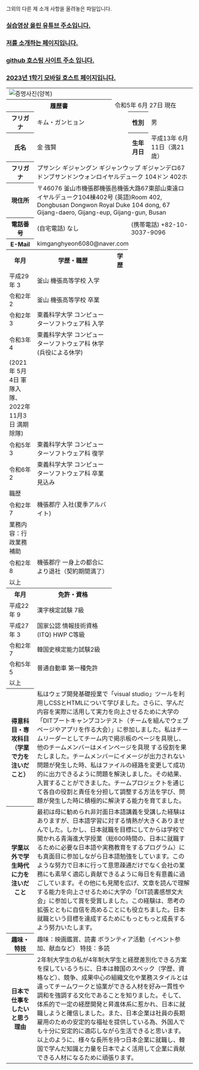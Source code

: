 그외의 다른 제 소개 사항을 올려놓은 파일입니다. 

### [실습영상 올린 유튜브 주소입니다.](https://www.youtube.com/channel/UC484ZJMavtoPOI4ey-HFdCA)<br>
### [저를 소개하는 페이지입니다.](https://www.canva.com/design/DAFuYuBgZUs/s-JmJg43upgSn_3hA5ckbg/edit)
### [github 호스팅 사이트 주소 입니다.](https://do04200611.github.io/CORODOVA/)
### [2023년 1학기 모바일 호스트 페이지입니다.](https://do04200611.github.io/MobilePorjectReport/)

<html>
<head>
</head>
<body>
    <table>
         <tr>
            <tr>
            <td colspan="2"><img src="https://github.com/do04200611/CORODOVA/assets/74278578/2f7551db-06da-45f7-baca-3b032742eea5" alt="증명사진(양복)"></td>
        </tr>
        </tr>
        <tr>
            <th colspan="2">履歴書</th>
            <td colspan="4">令和5年 6月 27日 現在</td>
        </tr>
        <tr>
            <th>フリガナ</th>
            <td colspan="2">キム・ガンヒョン</td>
            <th>性別</th>
            <td>男</td>
        </tr>
        <tr>
            <th>氏名</th>
            <td colspan="2">金 強賢</td>
            <th>生年月日</th>
            <td>平成13年 6月 11日（満21歳）</td>
        </tr>
        <tr>
            <th>フリガナ</th>
            <td colspan="5">プサンシ ギジャングン ギジャンウップ ギジャンデロ67 ドンブサンドンウォンロイヤルデューク 104ドン 402ホ</td>
        </tr>
        <tr>
            <th>現住所</th>
            <td colspan="5">〒46076 釜山市機張郡機張邑機張大路67東部山東遠ロイヤルデューク104棟402号 (英語)Room 402, Dongbusan Dongwon Royal Duke 104 dong, 67 Gijang-daero, Gijang-eup, Gijang-gun, Busan</td>
        </tr>
        <tr>
            <th>電話番号</th>
            <td colspan="2">(自宅電話) なし</td>
            <td colspan="3">(携帯電話) +82-10-3037-9096</td>
        </tr>
        <tr>
            <th>E-Mail</th>
            <td colspan="5">kimganghyeon6080@naver.com</td>
        </tr>
        <tr>
            <th>年月</th>
            <th>学歴・職歴</th>
            <th>学歴</th>
        </tr>
        <tr>
            <td>平成29年 3</td>
            <td>釜山 機張高等学校 入学</td>
        </tr>
        <tr>
            <td>令和2年 2</td>
            <td>釜山 機張高等学校 卒業</td>
        </tr>
        <tr>
            <td>令和2年 3</td>
            <td>東義科学大学 コンピューターソフトウェア科 入学</td>
        </tr>
        <tr>
            <td>令和3年 4</td>
            <td>東義科学大学 コンピューターソフトウェア科 休学(兵役による休学)</td>
        </tr>
        <tr>
            <td>(2021年 5月 4日 軍隊入隊、2022年11月3日 満期除隊)</td>
        </tr>
        <tr>
            <td>令和5年 3</td>
            <td>東義科学大学 コンピューターソフトウェア科 復学</td>
        </tr>
        <tr>
            <td>令和6年 2</td>
            <td>東義科学大学 コンピューターソフトウェア科 卒業見込み</td>
        </tr>
        <tr>
            <td>職歴</td>
        </tr>
        <tr>
            <td>令和2年 7</td>
            <td>機張郡庁 入社(夏季アルバイト)</td>
        </tr>
        <tr>
            <td>業務内容：行政業務補助</td>
        </tr>
        <tr>
            <td>令和2年 8</td>
            <td>機張郡庁 一身上の都合により退社（契約期間満了）</td>
        </tr>
        <tr>
            <td>以上</td>
        </tr>
        <tr>
            <th>年月</th>
            <th>免許・資格</th>
        </tr>
        <tr>
            <td>平成22年 9</td>
            <td>漢字検定試験 7級</td>
        </tr>
        <tr>
            <td>平成27年 3</td>
            <td>国家公認 情報技術資格(ITQ) HWP C等級</td>
        </tr>
        <tr>
            <td>令和2年 7</td>
            <td>韓国史検定能力試験2級</td>
        </tr>
        <tr>
            <td>令和5年 5</td>
            <td>普通自動車 第一種免許</td>
        </tr>
        <tr>
            <td>以上</td>
        </tr>
        <tr>
            <th>得意科目・専攻科目（学業で力を注いだこと）</th>
            <td colspan="5">私はウェブ開発基礎授業で「visual studio」ツールを利用しCSSとHTMLについて学びました。さらに、学んだ内容を実際に活用して実力を向上させるために大学の「DITブートキャンプコンテスト（チームを組んでウェブページやアプリを作る大会）」に参加しました。私はチームリーダーとしてチーム内で掲示板のページを具現し、他のチームメンバーはメインページを具現 する役割を果たしました。チームメンバーにイメージが出力されない問題が発生した時、私はファイルの経路を変更して成功的に出力できるように問題を解決しました。その結果、入賞することができました。チームプロジェクトを通じて各自の役割と責任を分担して調整する方法を学び、問題が発生した時に積極的に解決する能力を育てました。</td>
        </tr>
        <tr>
            <th>学業以外で学生時代に力を注いだこと</th>
            <td colspan="5">最初は母に勧められ非対面日本語講義を受講した経験はありますが、日本語学習に対する情熱が大きくありませんでした。しかし、日本就職を目標にしてからは学校で開かれる青海進大学授業（総600時間の、日本に就職するために必要な日本語や実務教育をするプログラム）にも真面目に参加しながら日本語勉強をしています。このような努力で日本に行って意思疎通だけでなく会社の業務にも素早く適応し貢献できるように毎日を有意義に過ごしています。その他にも見聞を広げ、文章を読んで理解する能力を向上させるために大学の「DIT読書感想文大会」に参加して賞を受賞しました。この経験は、思考の拡張とともに自信を高めることにも役立ちました。日本就職という目標を達成するためにもっともっと成長するよう努力いたします。</td>
        </tr>
        <tr>
            <th>趣味・特技</th>
            <td colspan="5">趣味：映画鑑賞、読書 ボランティア活動（イベント参加、献血など） 特技：多読</td>
        </tr>
        <tr>
            <th>日本で仕事をしたいと思う理由</th>
            <td colspan="5">2年制大学生の私が4年制大学生と経歴差別化できる方案を探しているうちに、日本は韓国のスペック（学歴、資格など）、競争、成果中心の組織文化や業務スタイルとは違ってチームワークと協業ができる人材を好み一貫性や調和を強調する文化であることを知りました。そして、体系的で一定の経歴開発と昇進体系に惹かれ、日本に就職しようと確信しました。また、日本企業は社員の長期雇用のための安定的な福祉を提供している為、外国人でも十分に安定的に適応しながら生活できると思います。以上のように、様々な長所を持つ日本企業に就職し、韓国で学んだ知識と力量を日本でよく活用して企業に貢献できる人材になるために頑張ります。</td>
        </tr>
    </table>
</body>
</html>
